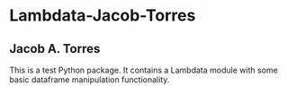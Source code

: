 # Lambdata-Jacob-Torres
## Jacob A. Torres

This is a test Python package. It contains a Lambdata module
with some basic dataframe manipulation functionality.

